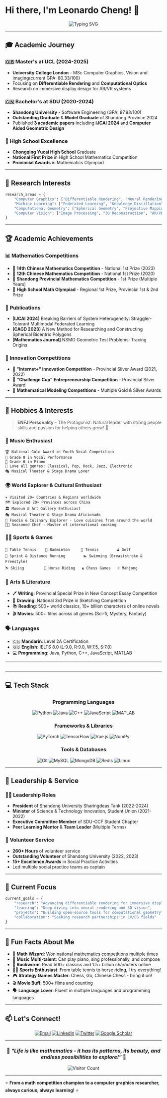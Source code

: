 # Hi there, I'm Leonardo Cheng! 👋

<div align="center">
  <img src="https://readme-typing-svg.herokuapp.com?font=Fira+Code&size=22&duration=3000&pause=1000&color=2F81F7&center=true&vCenter=true&width=600&lines=Computer+Graphics+%26+Vision+Researcher;Mathematical+Competition+Champion;Full+Stack+Developer;Music+%26+Sports+Enthusiast" alt="Typing SVG" />
</div>

---

## 🎓 Academic Journey

### 🇬🇧 **Master's at UCL (2024-2025)**
- **University College London** - MSc Computer Graphics, Vision and Imaging(current GPA: 80.33/100)
- Focusing on **Differentiable Rendering** and **Computational Optics**
- Research on immersive display design for AR/VR systems

### 🇨🇳 **Bachelor's at SDU (2020-2024)**
- **Shandong University** - Software Engineering (GPA: 87.83/100)
- **Outstanding Graduate** & **Model Graduate** of Shandong Province 2024
- Published **3 academic papers** including **IJCAI 2024** and **Computer Aided Geometric Design**

### 🏫 **High School Excellence**
- **Chongqing Yucai High School** Graduate
- **National First Prize** in High School Mathematics Competition
- **Provincial Awards** in Mathematics Olympiad

---

## 🔬 Research Interests

```python
research_areas = {
    "Computer Graphics": ["Differentiable Rendering", "Neural Rendering", "3D Geometry Processing"],
    "Machine Learning": ["Federated Learning", "Knowledge Distillation", "Physics-Informed ML"],
    "Computational Geometry": ["Spherical Geometry", "Projective Mapping", "Bicentric Polygons"],
    "Computer Vision": ["Image Processing", "3D Reconstruction", "AR/VR Applications"]
}
```

---

## 🏆 Academic Achievements

### 📊 **Mathematics Competitions**
- 🥇 **14th Chinese Mathematics Competition** - National 1st Prize (2023)
- 🥇 **12th Chinese Mathematics Competition** - National 1st Prize (2020)
- 🥇 **Shandong Provincial Mathematics Competition** - 1st Prize (Multiple Years)
- 🥉 **High School Math Olympiad** - Regional 1st Prize, Provincial 1st & 2nd Prize

### 📝 **Publications**
- **[IJCAI 2024]** Breaking Barriers of System Heterogeneity: Straggler-Tolerant Multimodal Federated Learning
- **[CAGD 2023]** A New Method for Researching and Constructing Spherical Bicentric Polygons
- **[Mathematics Journal]** NSMO Geometric Test Problems: Tracing Origins

### 🎯 **Innovation Competitions**
- 🥈 **"Internet+" Innovation Competition** - Provincial Silver Award (2021, 2022)
- 🥈 **"Challenge Cup" Entrepreneurship Competition** - Provincial Silver Award
- 🥇 **Mathematical Modeling Competitions** - Multiple Gold & Silver Awards

---

## 🎨 Hobbies & Interests

> **ENFJ Personality** - The Protagonist: Natural leader with strong people skills and passion for helping others grow! 🌟

### 🎵 **Music Enthusiast**

```musical_note
🏆 National Gold Award in Youth Vocal Competition
🎤 Grade 8 in Vocal Performance
🎹 Grade 6 in Piano
🎼 Love all genres: Classical, Pop, Rock, Jazz, Electronic
🎭 Musical Theater & Stage Drama Lover
```

### 🌍 **World Explorer & Cultural Enthusiast**

```travel
✈️ Visited 20+ Countries & Regions worldwide
🗺️ Explored 20+ Provinces across China
🏛️ Museum & Art Gallery Enthusiast
🎭 Musical Theater & Stage Drama Aficionado
🍜 Foodie & Culinary Explorer - Love cuisines from around the world
👨‍🍳 Seasoned Chef - Master of international cooking
```

### 🏃‍♂️ **Sports & Games**

```sports
🏓 Table Tennis    🏸 Badminton     🎾 Tennis        ⛳ Golf
🏃 Sprint & Distance Running        🏊 Swimming (Breaststroke & Freestyle)
⛷️ Skiing         🐎 Horse Riding   ♟️ Chess Games   🀄 Mahjong
```

### 🎨 **Arts & Literature**

- 🖊️ **Writing**: Provincial Special Prize in New Concept Essay Competition
- 🎨 **Drawing**: National 3rd Prize in Sketching Competition
- 📚 **Reading**: 500+ world classics, 10+ billion characters of online novels
- 🎬 **Movies**: 500+ films across all genres (Sci-fi, Mystery, Fantasy)

### 🗣️ **Languages**

- 🇨🇳 **Mandarin**: Level 2A Certification
- 🇬🇧 **English**: IELTS 8.0 (L:9.0, R:9.0, W:7.5, S:7.0)
- 💻 **Programming**: Java, Python, C++, JavaScript, MATLAB

------

## 

---

## 💻 Tech Stack

<div align="center">

### Programming Languages
![Python](https://img.shields.io/badge/Python-3776AB?style=for-the-badge&logo=python&logoColor=white)
![Java](https://img.shields.io/badge/Java-ED8B00?style=for-the-badge&logo=java&logoColor=white)
![C++](https://img.shields.io/badge/C++-00599C?style=for-the-badge&logo=cplusplus&logoColor=white)
![JavaScript](https://img.shields.io/badge/JavaScript-F7DF1E?style=for-the-badge&logo=javascript&logoColor=black)
![MATLAB](https://img.shields.io/badge/MATLAB-0076A8?style=for-the-badge&logo=mathworks&logoColor=white)

### Frameworks & Libraries
![PyTorch](https://img.shields.io/badge/PyTorch-EE4C2C?style=for-the-badge&logo=pytorch&logoColor=white)
![TensorFlow](https://img.shields.io/badge/TensorFlow-FF6F00?style=for-the-badge&logo=tensorflow&logoColor=white)
![Vue.js](https://img.shields.io/badge/Vue.js-4FC08D?style=for-the-badge&logo=vuedotjs&logoColor=white)
![NumPy](https://img.shields.io/badge/NumPy-013243?style=for-the-badge&logo=numpy&logoColor=white)

### Tools & Databases
![Git](https://img.shields.io/badge/Git-F05032?style=for-the-badge&logo=git&logoColor=white)
![MySQL](https://img.shields.io/badge/MySQL-4479A1?style=for-the-badge&logo=mysql&logoColor=white)
![MongoDB](https://img.shields.io/badge/MongoDB-47A248?style=for-the-badge&logo=mongodb&logoColor=white)
![Redis](https://img.shields.io/badge/Redis-DC382D?style=for-the-badge&logo=redis&logoColor=white)
![Linux](https://img.shields.io/badge/Linux-FCC624?style=for-the-badge&logo=linux&logoColor=black)

</div>

---

## 🌟 Leadership & Service

### 👨‍💼 **Leadership Roles**
- **President** of Shandong University Sharingdeas Tank (2022-2024)
- **Minister** of Science & Technology Innovation, Student Union (2021-2022)
- **Executive Committee Member** of SDU-CCF Student Chapter
- **Peer Learning Mentor** & **Team Leader** (Multiple Terms)

### 🤝 **Volunteer Service**
- **260+ Hours** of volunteer service
- **Outstanding Volunteer** of Shandong University (2022, 2023)
- **15+ Excellence Awards** in Social Practice Activities
- Led multiple social practice teams as captain

---

## 🎯 Current Focus

```python
current_goals = {
    "research": "Advancing differentiable rendering for immersive displays",
    "learning": "Deep diving into neural rendering and 3D vision",
    "projects": "Building open-source tools for computational geometry",
    "collaboration": "Seeking research partnerships in CV/CG fields"
}
```

---

## 🎲 Fun Facts About Me

- 🧮 **Math Wizard**: Won national mathematics competitions multiple times
- 🎵 **Music Multi-talent**: Can play piano, sing professionally, and compose
- 📖 **Bookworm**: Read 500+ classics and 1.5+ billion characters online
- 🏃‍♂️ **Sports Enthusiast**: From table tennis to horse riding, I try everything!
- 🎮 **Strategy Games Master**: Chess, Go, Chinese Chess - bring it on!
- 🎬 **Movie Buff**: 500+ films and counting
- 🗣️ **Language Lover**: Fluent in multiple languages and programming languages

---

## 📫 Let's Connect!

<div align="center">

[![Email](https://img.shields.io/badge/Email-leocheng3777@gmail.com-red?style=for-the-badge&logo=gmail&logoColor=white)](mailto:leocheng3777@gmail.com)
[![LinkedIn](https://img.shields.io/badge/LinkedIn-Connect-blue?style=for-the-badge&logo=linkedin&logoColor=white)](https://linkedin.com/in/yourprofile)
[![Twitter](https://img.shields.io/badge/Twitter-Follow-1DA1F2?style=for-the-badge&logo=twitter&logoColor=white)](https://twitter.com/yourhandle)
[![Google Scholar](https://img.shields.io/badge/Google_Scholar-Profile-4285F4?style=for-the-badge&logo=googlescholar&logoColor=white)](https://scholar.google.com/yourprofile)

</div>

---

<div align="center">
  
### 🎵 *"Life is like mathematics - it has its patterns, its beauty, and endless possibilities to explore!"* 🎵

![Visitor Count](https://visitor-badge.laobi.icu/badge?page_id=yourusername.yourusername&left_color=green&right_color=red)

</div>

---

⭐️ **From a math competition champion to a computer graphics researcher, always curious, always learning!** ⭐️
